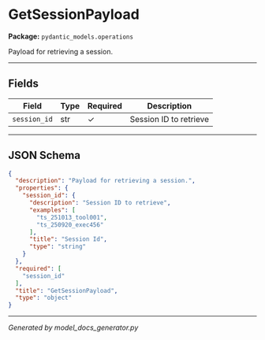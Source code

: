# GetSessionPayload

**Package:** `pydantic_models.operations`

Payload for retrieving a session.

---

## Fields

| Field | Type | Required | Description |
|-------|------|----------|-------------|
| `session_id` | str | ✓ | Session ID to retrieve |

---

## JSON Schema

```json
{
  "description": "Payload for retrieving a session.",
  "properties": {
    "session_id": {
      "description": "Session ID to retrieve",
      "examples": [
        "ts_251013_tool001",
        "ts_250920_exec456"
      ],
      "title": "Session Id",
      "type": "string"
    }
  },
  "required": [
    "session_id"
  ],
  "title": "GetSessionPayload",
  "type": "object"
}
```

---

*Generated by model_docs_generator.py*
